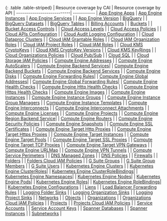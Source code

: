 {: .table .table-striped}
| Resource coverage by CAI   | Resource coverage by API
| ---------------------------| -----------
| [App Engine Apps](https://cloud.google.com/appengine/docs/admin-api/reference/rest/v1/apps) | [App Engine Instances](https://cloud.google.com/appengine/docs/admin-api/reference/rest/v1/apps.services.versions.instances)
| [App Engine Services](https://cloud.google.com/appengine/docs/admin-api/reference/rest/v1/apps.services) |
| [App Engine Version](https://cloud.google.com/appengine/docs/admin-api/reference/rest/v1/apps.services.versions) 
| [BigQuery](https://cloud.google.com/bigquery/docs/reference/rest/v2/) |
| [BigQuery Datasets](https://cloud.google.com/bigquery/docs/reference/rest/v2/datasets) |
| [BigQuery Tables](https://cloud.google.com/bigquery/docs/reference/rest/v2/tables) |
| [Billing Accounts](https://cloud.google.com/billing/reference/rest/v1/billingAccounts) |
| [Buckets](https://cloud.google.com/storage/docs/json_api/v1/buckets#resource) |
| [Bucket Access Controls](https://cloud.google.com/storage/docs/json_api/v1/bucketAccessControls#resource) |
| [Cloud Access Levels](https://cloud.google.com/access-context-manager/docs/reference/rest/v1/accessPolicies.accessLevels) |
| [Cloud Access Policies](https://cloud.google.com/access-context-manager/docs/reference/rest/v1/accessPolicies) |
| [Cloud APIs Configuration](https://cloud.google.com/apis/) |
| [Cloud Audit Logging Configuration](https://cloud.google.com/iap/docs/audit-log-howto) |
| [Cloud Dataproc Clusters](https://cloud.google.com/dataproc/docs/reference/rest/v1/projects.regions.clusters) |
| [Cloud IAM Grantable Roles](https://cloud.google.com/iam/reference/rest/v1/roles/queryGrantableRoles) |
| [Cloud IAM Organization Roles](https://cloud.google.com/iam/reference/rest/v1/organizations.roles) |
| [Cloud IAM Project Roles](https://cloud.google.com/iam/reference/rest/v1/projects.roles) |
| [Cloud IAM Roles](https://cloud.google.com/iam/reference/rest/v1/roles) |
| [Cloud KMS CryptoKeys](https://cloud.google.com/kms/docs/reference/rest/v1/projects.locations.keyRings.cryptoKeys) |
| [Cloud KMS CryptoKey Versions](https://cloud.google.com/kms/docs/reference/rest/v1/projects.locations.keyRings.cryptoKeys.cryptoKeyVersions) |
| [Cloud KMS KeyRings](https://cloud.google.com/kms/docs/reference/rest/v1/projects.locations.keyRings) |
| [Cloud Organizations Policies](https://cloud.google.com/resource-manager/reference/rest/v1/Policy) |
| [Cloud Pub/Sub](https://cloud.google.com/pubsub/docs/access-control) |
| [Cloud SQL](https://cloud.google.com/sql/docs/mysql/admin-api/v1beta4/instances#resource) |
| [Cloud Storage IAM Policies](https://cloud.google.com/storage/docs/access-control/iam-reference) |
| [Compute Engine Addresses](https://cloud.google.com/compute/docs/reference/rest/v1/addresses) |
| [Compute Engine AutoScalers](https://cloud.google.com/compute/docs/reference/rest/v1/autoscalers) |
| [Compute Engine Backend Services](https://cloud.google.com/compute/docs/reference/rest/v1/backendServices)|
| [Compute Engine Backend Buckets](https://cloud.google.com/compute/docs/reference/rest/v1/backendBuckets) |
| [Compute Engine Backend Services](https://cloud.google.com/compute/docs/reference/latest/backendServices) |
| [Compute Engine Disks](https://cloud.google.com/compute/docs/reference/latest/disks) |
| [Compute Engine Forwarding Rules](https://cloud.google.com/compute/docs/reference/rest/v1/forwardingRules)|
| [Compute Engine Global Addresses](https://cloud.google.com/compute/docs/reference/rest/v1/globalAddresses)|
| [Compute Engine Global Forwarding Rules](https://cloud.google.com/compute/docs/reference/rest/v1/forwardingRules)|
| [Compute Engine Health Checks](https://cloud.google.com/compute/docs/reference/rest/v1/healthChecks) |
| [Compute Engine Http Health Checks](https://cloud.google.com/compute/docs/reference/rest/v1/httpHealthChecks) |
| [Compute Engine Https Health Checks](https://cloud.google.com/compute/docs/reference/rest/v1/httpsHealthChecks) |
| [Compute Engine Images](https://cloud.google.com/compute/docs/reference/rest/v1/images) |
| [Compute Engine Instances](https://cloud.google.com/compute/docs/reference/latest/instances#resource) |
| [Compute Engine Instance Groups](https://cloud.google.com/compute/docs/reference/latest/instanceGroups#resource) |
| [Compute Engine Instance Group Managers](https://cloud.google.com/compute/docs/reference/latest/instanceGroupManagers) |
| [Compute Engine Instance Templates](https://cloud.google.com/compute/docs/reference/latest/instanceTemplates) |
| [Compute Engine Interconnects](https://cloud.google.com/compute/docs/reference/rest/v1/interconnects) |
| [Compute Engine Interconnect Attachments](https://cloud.google.com/compute/docs/reference/rest/v1/interconnectAttachments) |
| [Compute Engine Licenses](https://cloud.google.com/compute/docs/reference/rest/v1/licenses/get) |
| [Compute Engine Projects](https://cloud.google.com/compute/docs/reference/rest/v1/projects) |
| [Compute Engine Region Backend Service](https://cloud.google.com/compute/docs/reference/rest/v1/backendServices)|
| [Compute Engine Routers](https://cloud.google.com/compute/docs/reference/rest/v1/routers) |
| [Compute Engine Security Policies](https://cloud.google.com/compute/docs/reference/rest/v1/securityPolicies) |
| [Compute Engine Snapshots](https://cloud.google.com/compute/docs/reference/latest/snapshots) |
| [Compute Engine SSL Certificates](https://cloud.google.com/compute/docs/reference/rest/v1/sslCertificates) |
| [Compute Engine Target Http Proxies](https://cloud.google.com/compute/docs/reference/rest/v1/targetHttpProxies) |
| [Compute Engine Target Https Proxies](https://cloud.google.com/compute/docs/reference/rest/v1/targetHttpsProxies) |
| [Compute Engine Target Instances](https://cloud.google.com/compute/docs/reference/rest/v1/targetInstances) |
| [Compute Engine Target Pools](https://cloud.google.com/compute/docs/reference/rest/v1/targetPools) |
| [Compute Engine Target SSL Proxies](https://cloud.google.com/compute/docs/reference/rest/v1/targetSslProxies) |
| [Compute Engine Target TCP Proxies](https://cloud.google.com/compute/docs/reference/rest/v1/targetTcpProxies) |
| [Compute Engine Target VPN Gateways](https://cloud.google.com/compute/docs/reference/rest/v1/targetVpnGateways) |
| [Compute Engine URLMap](https://cloud.google.com/compute/docs/reference/rest/v1/urlMaps) |
| [Compute Engine VPN Tunnels](https://cloud.google.com/compute/docs/reference/rest/v1/vpnTunnels) |
| [Compute Service Perimeters](https://cloud.google.com/access-context-manager/docs/reference/rest/v1/accessPolicies.servicePerimeters) |
| [DNS Managed Zones](https://cloud.google.com/dns/docs/reference/v1/managedZones) |
| [DNS Policies](https://cloud.google.com/dns/docs/reference/v1/) |
| [Firewalls](https://cloud.google.com/compute/docs/reference/latest/firewalls) |
| [Folders](https://cloud.google.com/resource-manager/reference/rest/v2beta1/folders) |
| [Folders Cloud IAM Policies](https://cloud.google.com/iam/reference/rest/v1/Policy) |
| [G Suite Groups](https://developers.google.com/admin-sdk/directory/v1/reference/groups) |
| [G Suite Group Members](https://developers.google.com/admin-sdk/directory/v1/reference/members) |
| [G Suite Users](https://developers.google.com/admin-sdk/directory/v1/reference/users) |
| [Kubernetes Engine Clusters](https://cloud.google.com/kubernetes-engine/docs/reference/rest/) |
| [Kubernetes Engine ClusterRoles](https://kubernetes.io/docs/reference/access-authn-authz/rbac/)|
| [Kubernetes Engine ClusterRoleBindings](https://kubernetes.io/docs/reference/access-authn-authz/rbac/)|
| [Kubernetes Engine Namespaces](https://kubernetes.io/docs/concepts/overview/working-with-objects/namespaces/)|
| [Kubernetes Engine Nodes](https://kubernetes.io/docs/concepts/architecture/nodes/)|
| [Kubernetes Engine Pods](https://kubernetes.io/docs/concepts/workloads/pods/pod-lifecycle/)|
| [Kubernetes Engine Roles](https://kubernetes.io/docs/reference/access-authn-authz/rbac/)|
| [Kubernetes Engine RoleBindings](https://kubernetes.io/docs/reference/access-authn-authz/rbac/)| 
| [Kubernetes Engine Configurations](https://cloud.google.com/kubernetes-engine/docs/reference/rest) |
| [Liens](https://cloud.google.com/resource-manager/reference/rest/v1/liens) |
| [Load Balancer Forwarding Rules](https://cloud.google.com/compute/docs/reference/latest/forwardingRules#resource) |
| [Logging Folder Sinks](https://cloud.google.com/logging/docs/reference/v2/rest/v2/folders.sinks) |
| [Logging Organization Sinks](https://cloud.google.com/logging/docs/reference/v2/rest/v2/organizations.sinks) |
| [Logging Project Sinks](https://cloud.google.com/logging/docs/reference/v2/rest/v2/projects.sinks) |
| [Networks](https://cloud.google.com/compute/docs/reference/rest/v1/networks) |
| [Objects](https://cloud.google.com/storage/docs/json_api/v1/objects) |
| [Organizations](https://cloud.google.com/resource-manager/reference/rest/v1/organizations) |
| [Organizations Cloud IAM Policies](https://cloud.google.com/iam/reference/rest/v1/Policy) |
| [Projects](https://cloud.google.com/resource-manager/reference/rest/v1/projects) |
| [Projects Cloud IAM Policies](https://cloud.google.com/resource-manager/reference/rest/v1beta1/projects/getIamPolicy) |
| [Service Accounts](https://cloud.google.com/iam/reference/rest/v1/projects.serviceAccounts) |
| [Service Account Keys](https://cloud.google.com/iam/reference/rest/v1/projects.serviceAccounts.keys) |
| [Spanner Databases](https://cloud.google.com/spanner/docs/reference/rest/v1/projects.instances.databases) |
| [Spanner Instances](https://cloud.google.com/spanner/docs/reference/rest/v1/projects.instances) |
| [Subnetworks](https://cloud.google.com/compute/docs/reference/rest/v1/subnetworks) |